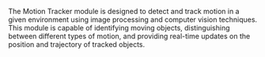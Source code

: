 The Motion Tracker module is designed to detect and track motion in a given environment using image processing and computer vision techniques. This module is capable of identifying moving objects, distinguishing between different types of motion, and providing real-time updates on the position and trajectory of tracked objects.